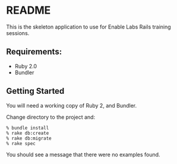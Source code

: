 # README

This is the skeleton application to use for Enable Labs Rails training sessions.

## Requirements:

- Ruby 2.0
- Bundler

## Getting Started

You will need a working copy of Ruby 2, and Bundler.

Change directory to the project and:

    % bundle install
    % rake db:create
    % rake db:migrate
    % rake spec

You should see a message that there were no examples found.
